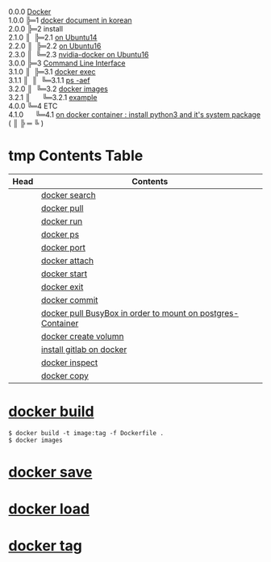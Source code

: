 0.0.0 [Docker](https://www.docker.com)  
1.0.0 ╠═1 [docker document in korean](http://www.pyrasis.com/docker.html)  
2.0.0 ╠═2 install  
2.1.0 ║&nbsp;&nbsp;╠═2.1 [on Ubuntu14](02_Install_Docker/00_on_ubuntu14.md)  
2.2.0 ║&nbsp;&nbsp;╠═2.2 [on Ubuntu16](02_Install_Docker/01_on_ubuntu16.md)  
2.3.0 ║&nbsp;&nbsp;╚═2.3 [nvidia-docker on Ubuntu16](02_Install_Docker/02_install_nvidia-docker_on_ubuntu16.md)  
3.0.0 ╠═3 [Command Line Interface](https://docs.docker.com/engine/reference/commandline/docker/)  
3.1.0 ║&nbsp;&nbsp;╠═3.1 [docker exec](https://docs.docker.com/engine/reference/commandline/exec/)  
3.1.1 ║&nbsp;&nbsp;║&nbsp;&nbsp;╚═3.1.1 [ps -aef](03_Docker_CLI/01_docker_exec.md)  
3.2.0 ║&nbsp;&nbsp;╚═3.2 [docker images](https://docs.docker.com/engine/reference/commandline/images/)  
3.2.1 ║&nbsp;&nbsp;&nbsp;&nbsp;&nbsp;&nbsp;╚═3.2.1 [example](00_docker_command/01_docker_images.md)  
4.0.0 ╚═4 ETC  
4.1.0 &nbsp;&nbsp;&nbsp;&nbsp;&nbsp;╚═4.1 [on docker container : install python3 and it's system package](04_ETC/01_install_python352_and_package_as_system_package_on_docker_container_ubuntu16.md)  
( ║ ╠ ═ ╚ ) 

# tmp Contents Table
| Head            | Contents                                                                                                         |
|-----------------|------------------------------------------------------------------------------------------------------------------|
|                 | [docker search](00_docker_command/02_docker_search.md)                                                           |
|                 | [docker pull](00_docker_command/03_docker_pull.md)                                                               |
|                 | [docker run](00_docker_command/04_docker_run.md)                                                                 |
|                 | [docker ps](00_docker_command/05_docker_ps.md)                                                                   |
|                 | [docker port](00_docker_command/06_docker_port.md)                                                               |
|                 | [docker attach](00_docker_command/07_docker_attach.md)                                                           |
|                 | [docker start](00_docker_command/08_docker_start.md)                                                             |
|                 | [docker exit](00_docker_command/09_docker_exit.md)                                                               |
|                 | [docker commit](00_docker_command/10_docker_commit.md)                                                           |
|                 | [docker pull BusyBox in order to mount on postgres-Container](00_docker_command/11_BusyBox_on_docker.md)         |
|                 | [docker create volumn](00_docker_command/12_docker_volumn.md)                                                    |
|                 | [install gitlab on docker](00_docker_command/13_gitlab_ce_on_docker.md)                                          |
|                 | [docker inspect](00_docker_command/14_docker_inspect.md)                                                         |
|                 | [docker copy](00_docker_command/15_docker_cp.md)                                                                 |

# [docker build](00_docker_command/16_docker_build.md)
```{bash}
$ docker build -t image:tag -f Dockerfile .
$ docker images
```

# [docker save](00_docker_command/17_docker_save.md)
# [docker load](00_docker_command/18_docker_load.md)
# [docker tag](00_docker_command/19_docker_tag.md)
